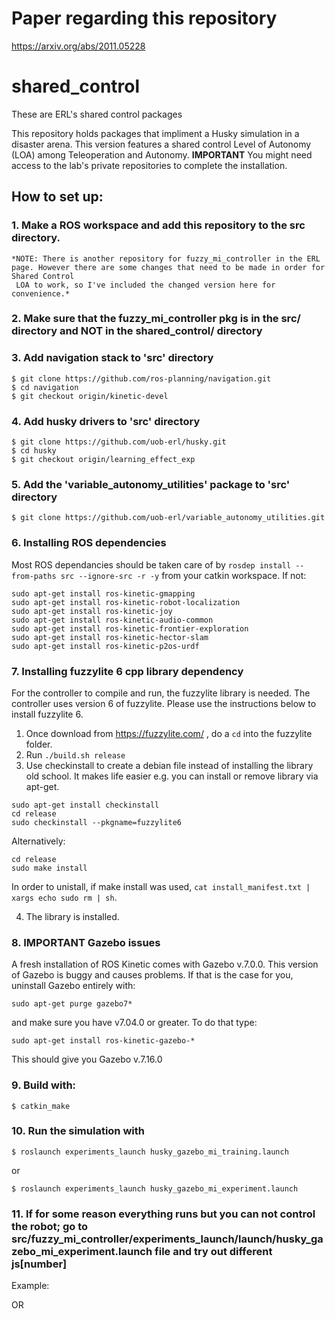 # Paper regarding this repository

https://arxiv.org/abs/2011.05228

# shared_control
These are ERL's shared control packages

This repository holds packages that impliment a Husky simulation in a disaster arena. This version features a shared control Level of Autonomy (LOA) among Teleoperation and Autonomy. **IMPORTANT** You might need access to the lab's private repositories to complete the installation. 

## How to set up:

### 1. Make a ROS workspace and add this repository to the src directory.

    *NOTE: There is another repository for fuzzy_mi_controller in the ERL page. However there are some changes that need to be made in order for Shared Control            
     LOA to work, so I've included the changed version here for convenience.*
     
### 2. Make sure that the fuzzy_mi_controller pkg is in the src/ directory and NOT in the shared_control/ directory

### 3. Add navigation stack to 'src' directory

    $ git clone https://github.com/ros-planning/navigation.git
    $ cd navigation
    $ git checkout origin/kinetic-devel
        
### 4. Add husky drivers to 'src' directory

    $ git clone https://github.com/uob-erl/husky.git
    $ cd husky
    $ git checkout origin/learning_effect_exp

### 5. Add the 'variable_autonomy_utilities' package to 'src' directory

    $ git clone https://github.com/uob-erl/variable_autonomy_utilities.git
       
### 6. Installing ROS dependencies

Most ROS dependancies should be taken care of by ``rosdep install --from-paths src --ignore-src -r -y`` from your catkin workspace. If not:

```
sudo apt-get install ros-kinetic-gmapping
sudo apt-get install ros-kinetic-robot-localization
sudo apt-get install ros-kinetic-joy
sudo apt-get install ros-kinetic-audio-common
sudo apt-get install ros-kinetic-frontier-exploration
sudo apt-get install ros-kinetic-hector-slam
sudo apt-get install ros-kinetic-p2os-urdf
```

### 7. Installing fuzzylite 6 cpp library dependency

   For the controller to compile and run, the fuzzylite library is needed. The controller uses version 6 of fuzzylite. Please use the instructions below to           install fuzzylite 6.
   
   1. Once download from https://fuzzylite.com/ , do a ``cd`` into the fuzzylite folder.
   2. Run ``./build.sh release``
   3. Use checkinstall to create a debian file instead of installing the library old school. It makes life easier e.g. you can install or remove library via apt-get.

```
sudo apt-get install checkinstall
cd release
sudo checkinstall --pkgname=fuzzylite6
```

Alternatively:

```
cd release
sudo make install
```

In order to unistall, if make install was used, ``cat install_manifest.txt | xargs echo sudo rm | sh``.
   
   4. The library is installed.
   
### 8. **IMPORTANT** Gazebo issues

A fresh installation of ROS Kinetic comes with Gazebo v.7.0.0. This version of Gazebo is buggy and causes problems. If that is the case for you, uninstall Gazebo entirely with:

```
sudo apt-get purge gazebo7*
```

and make sure you have v7.04.0 or greater. To do that type:

```
sudo apt-get install ros-kinetic-gazebo-*
```

This should give you Gazebo v.7.16.0


### 9. Build with:

    $ catkin_make
   
### 10. Run the simulation with 

    $ roslaunch experiments_launch husky_gazebo_mi_training.launch
    
   or 
  
    $ roslaunch experiments_launch husky_gazebo_mi_experiment.launch
    
 ### 11. If for some reason everything runs but you can not control the robot; go to src/fuzzy_mi_controller/experiments_launch/launch/husky_gazebo_mi_experiment.launch file and try out different js[number]
 
 Example: 
 <!-- joy node for operator's joystick input-->
  <node respawn="true" pkg="joy" type="joy_node" name="joy_node">
    <param name="dev" type="string" value="/dev/input/js0"/>
    <param name="deadzone" value="0.15"/>
  </node>
  <!-- joy node for experimenter's joystick-->
  <node respawn="true" pkg="joy" type="joy_node" name="joy_experimenter_node">
    <!-- second joystick for experimenter logging -->
    <param name="dev" type="string" value="/dev/input/js1"/>
    <remap from="/joy" to="/joy_experimenter"/>
   
   OR 
   
   <!-- joy node for operator's joystick input-->
  <node respawn="true" pkg="joy" type="joy_node" name="joy_node">
    <param name="dev" type="string" value="/dev/input/js1"/>
    <param name="deadzone" value="0.15"/>
  </node>
  <!-- joy node for experimenter's joystick-->
  <node respawn="true" pkg="joy" type="joy_node" name="joy_experimenter_node">
    <!-- second joystick for experimenter logging -->
    <param name="dev" type="string" value="/dev/input/js2"/>
    <remap from="/joy" to="/joy_experimenter"/>
 
  
  
  
  
  
  
  
  
  

